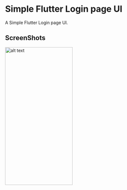 # Simple Flutter Login page UI

A Simple Flutter Login page UI.

## ScreenShots

 <img src="https://user-images.githubusercontent.com/60944706/78259898-30a2b300-74f5-11ea-972b-c460a5285ba4.png" alt="alt text" width="220" height="450"> 
